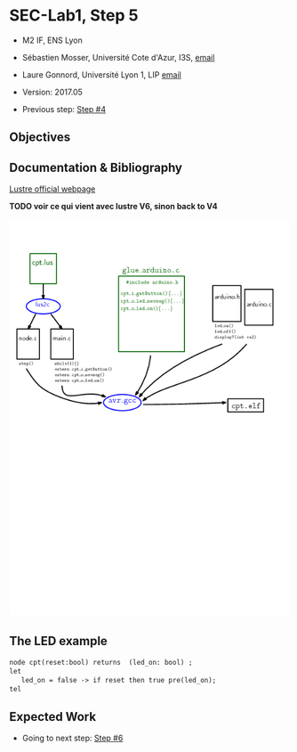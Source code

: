 # SEC-Lab1, Step 5

  * M2 IF, ENS Lyon
  * Sébastien Mosser, Université Cote d'Azur, I3S, [email](mailto:mosser@i3s.unice.fr)
  * Laure Gonnord, Université Lyon 1, LIP [email](mailto:laure.gonnord@ens-lyon.fr)
  * Version: 2017.05

  * Previous step: [Step #4](https://github.com/mosser/sec-labs/blob/master/lab_1/step_4.md)


## Objectives



## Documentation & Bibliography

[Lustre official webpage](http://www-verimag.imag.fr/Lustre-V6.html?lang=fr)

**TODO voir ce qui vient avec lustre V6, sinon back to V4**

![Lustre compilation flow](figs/compilChainLustre.png)

## The LED example
```
node cpt(reset:bool) returns  (led_on: bool) ;
let
   led_on = false -> if reset then true pre(led_on);
tel
```

## Expected Work


  * Going to next step: [Step #6](https://github.com/mosser/sec-labs/blob/master/lab_1/step_6.md)
